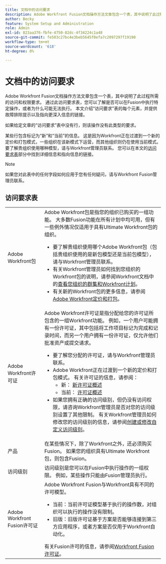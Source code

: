 ```yaml
---
title: 文档中的访问要求
description: Adobe Workfront Fusion文档操作方法文章包含一个表，其中说明了此过程所需的访问和权限要求。 通过此访问要求表，您可以了解是否可以在Fusion中执行特定操作，或者为什么可能无法执行。 本文介绍“访问要求”表的每个元素，并提供故障排除提示以及指向更深入信息的链接。
author: Becky
feature: System Setup and Administration
role: Admin
exl-id: 823aa376-fbfe-4750-82dc-4f34224c1a48
source-git-commit: fe503c27bc4e3beb5645f0efa7c2097297f19190
workflow-type: tm+mt
source-wordcount: '618'
ht-degree: 0%

---
```


# 文档中的访问要求

Adobe Workfront Fusion文档操作方法文章包含一个表，其中说明了此过程所需的访问和权限要求。 通过此访问要求表，您可以了解是否可以在Fusion中执行特定操作，或者为什么可能无法执行。 本文介绍“访问要求”表的每个元素，并提供故障排除提示以及指向更深入信息的链接。

如果给定文章的“访问要求”表中没有行，则该操作没有此类型的要求。

某些行包含标记为“新”和“当前”的信息。 这是因为Workfront正在过渡到一个新的定价和打包模式，一些组织在该新模式下运营，而其他组织则仍在使用当前模式。 要了解贵组织使用哪种模型，请与Workfront管理员联系。 您可以在本文的[访问要求表](#the-access-requirements-table)部分中找到详细信息和指向信息的链接。

>[!NOTE]
>
>如果您对此表中的任何字段如何应用于您有任何疑问，请与Workfront Fusion管理员联系。

## 访问要求表

<table style="table-layout:auto"> 
 <col> 
 <col> 
 <tbody> 
  <tr> 
   <td role="rowheader">Adobe Workfront包 
   <td> Adobe Workfront包是指您的组织已购买的一组功能。 大多数Fusion功能在所有计划中均可用，但有一些例外情况仅适用于具有Ultimate Workfront包的组织。 
   <ul><li>要了解贵组织使用哪个Adobe Workfront包（包括贵组织使用的是新包模型还是当前包模型），请与Workfront管理员联系。</li>
   <li>有关Workfront管理员如何找到您组织的Workfront包的说明，请参阅Workfront文档中的<a href="https://experienceleague.adobe.com/zh-hans/docs/workfront/using/administration-and-setup/get-started-administration/firewall-overview#view-your-organization-s-cluster-and-workfront-plan">查看您组织的群集和Workfront计划</a>。</li><li>有关新的Workfront包的更多信息，请参阅<a href="https://business.adobe.com/products/workfront/pricing.html">Adobe Workfront定价和打包</a>。</li></ul> </td> 
  </tr> 
  <tr> 
   <td role="rowheader">Adobe Workfront许可证</td> 
   <td> Adobe Workfront许可证是指分配给您的许可证所包含的一组Workfront功能。 例如，一个用户可能拥有一份许可证，其中包括将工作项目标记为完成和记录时间，而另一个用户拥有一份许可证，仅允许他们批准资产或提交请求。 <p> 
   <ul>
   <li>要了解您分配的许可证，请与Workfront管理员联系。</li>
   <li>Adobe Workfront正在过渡到一个新的定价和打包模式。 有关许可证的信息，请参阅：
   <ul>
   <li>新： <a href="https://experienceleague.adobe.com/zh-hans/docs/workfront/using/administration-and-setup/add-users/access-levels/licenses-overview">新许可证概述</a></li>
   <li>当前： <a href="https://experienceleague.adobe.com/zh-hans/docs/workfront/using/administration-and-setup/add-users/legacy-access-levels/wf-licenses">许可证概述</a></li></ul></li>
   <li>如果您拥有正确的访问级别，但仍没有访问权限，请咨询Workfront管理员是否对您的访问级别设置了其他限制。 有关Workfront管理员如何修改您的访问级别的信息，请参阅<a href="https://experienceleague.adobe.com/zh-hans/docs/workfront/using/administration-and-setup/get-started-administration/firewall-overview#view-your-organization-s-cluster-and-workfront-plan" class="MCXref xref">创建或修改自定义访问级别</a>。
   </ul>
      </p> </td> 
  </tr> 
  <tr> 
   <td role="rowheader">产品</td> 
   <td>在某些情况下，除了Workfront之外，还必须购买Fusion。 如果您的组织具有Ultimate Workfront包，则包含Fusion。
  <tr> 
   <td role="rowheader">访问级别</td> 
   <td> 访问级别是您可以在Fusion中执行操作的一组权限。 例如，某些操作只能由Fusion管理员执行。 
  <tr> 
   <td role="rowheader">Adobe Workfront Fusion许可证</td> 
   <td>Adobe Workfront Fusion与Workfront具有不同的许可模型。 
   <ul><li>当前：当前许可证模型基于执行的操作数，对组织可以执行的操作没有限制。 </li>
   <li>旧版：旧版许可证基于方案是否能够连接到第三方应用程序，或者方案是否仅用于Workfront自动化。 </li>
   </ul>
   有关Fusion许可的信息，请参阅<a href="/help/workfront-fusion/set-up-and-manage-workfront-fusion/licensing-operations-overview/license-automation-vs-integration.md" class="MCXref xref">Workfront Fusion许可证</a>。
   </td> 
  </tr> 
 </tbody> 
</table>
